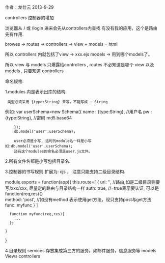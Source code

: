 作者：龙仕云 2013-9-29


controllers 控制器的增加

浏览器从 / 或 /login 进来会先从controllers内查找
有没有我的应用，这个是路由先有作用.

browes -> routes -> controllers -> view  + models = html 

所以 controllers 内就包括了view -> xxx.ejs 
                           models -> 用到哪个models了。

所以 view 与 models 只爆露给controllers , 
     routes 不必知道是哪个 view 以及 models , 只要知道 controllers



命名规格:

  1.modules 内是表示出库的结构.

     类型必须采用 {type:String} 来写，不能写成 : String
 例如:
    var userSchema=new Schema({
 			name   : {type:String},   //用户名 
  		pw     : {type:String},   //密码 md5.base64
 
		});
		db.model('user',userSchema);

		user必须是小写, 这时的module名一样是小写 如:db.model('user',userSchema);
		还有这个modules的命名必须是user.js文件。

 2.所有文件名都是小写包括目录名.

 
 3.控制器的书写规则
   扩展为: cjs ， 注意只能支持二级目录结构.

   module.exports = function(app){
      this.route=[
        {
          url:  '',    //路由,如是二级目录则要写/xxx/xxx, 尽量定的路由与目录结构一样
          auth: true,  //=true表示要认证, 可以是 function(req,res){}  
          method: 'post',  //如没有method 表示使用get方法，现只支持post与get方法
          func: myfunc
        }
      ]

      function myfunc(req,res){
        ...
      };

    }
  }  


4.目录规则
   services 存放集成第三方的服务，如邮件服务，信息服务等
   models
   Views
   controllers
   


                                    